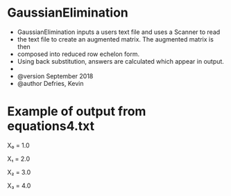 # GaussianElimination

 * GaussianElimination inputs a users text file and uses a Scanner to read
 * the text file to create an augmented matrix. The augmented matrix is then
 * composed into reduced row echelon form.
 * Using back substitution, answers are calculated which appear in output.
 *
 * @version September 2018
 * @author Defries, Kevin
  
# Example of output from equations4.txt
X₀ = 1.0

X₁ = 2.0

X₂ = 3.0

X₃ = 4.0
